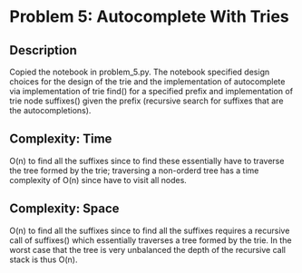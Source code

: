 # Problem 5: Autocomplete With Tries

## Description
Copied the notebook in problem_5.py.  The notebook specified design choices for the design of the trie and the
implementation of autocomplete via implementation of trie find() for a specified prefix and implementation of
trie node suffixes() given the prefix (recursive search for suffixes that are the autocompletions).

## Complexity: Time
O(n) to find all the suffixes since to find these essentially have to traverse the tree formed by the trie; traversing a
non-orderd tree has a time complexity of O(n) since have to visit all nodes.

## Complexity: Space
O(n) to find all the suffixes since to find all the suffixes requires a recursive call of suffixes() which
essentially traverses a tree formed by the trie.  In the worst case that the tree is very unbalanced the depth of the
recursive call stack is thus O(n).
